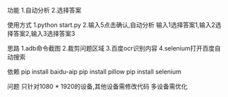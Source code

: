 功能
1.自动分析
2.选择答案

使用方式
1.python start.py
2.输入5点击确认,自动分析
  输入1选择答案1,输入2选择答案2,输入3选择答案3

思路
1.adb命令截图
2.裁剪问题区域
3.百度ocr识别内容
4.selenium打开百度自动搜索

依赖
pip install baidu-aip
pip install pillow
pip install selenium

问题
只针对1080 * 1920的设备,其他设备需修改代码
多设备需优化